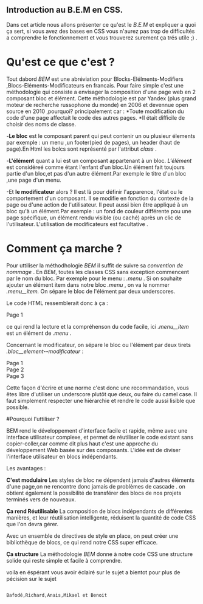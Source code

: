## Introduction au B.E.M en CSS.

Dans cet article nous allons présenter ce qu'est le *B.E.M*  et expliquer a quoi ça sert, si vous avez des bases en CSS vous n'aurez pas trop de difficultés a comprendre le fonctionnement et vous trouverez surement ça trés utile ;) .

# Qu'est ce que c'est ?

Tout dabord *BEM* est une abréviation pour Blocks-Elélments-Modifiers ,Blocs-Eléments-Modificateurs en francais.
Pour faire simple c'est une méthodologie qui consiste a envisager la composition d'une page web en 2 composant bloc et élément.
Cette méthodologie est par Yandex (plus grand moteur de recherche russophone du monde) en 2006 et devennue open source en 2010 ,pourquoi? principalement car :
*Toute modification du code d'une page affectait le code des autres pages.
*Il était difficile de choisir des noms de classe.

-**Le bloc** est le composant parent qui peut contenir un ou plusieur élements par exemple : un menu ,un footer(pied de pages), un header (haut de page).En Html les bolcs sont représenté par l'attribut *class* .

-**L'élément** quant a lui est  un composant appartenant à un bloc. *L'élément* est considéreé  comme étant l'enfant d'un bloc.Un élément fait toujours partie d'un bloc,et pas d'un autre élément.Par exemple le titre d'un bloc ,une page d'un menu.


-Et **le modificateur** alors ? Il est là pour définir l'apparence, l'état ou le comportement d'un composant. Il se modifie en fonction du contexte de la page ou d'une action de l'utilisateur. Il peut aussi bien être appliqué à un bloc qu'à un élément.Par exemple : un fond de couleur différente pou une page spécifique, un élément rendu visible (ou caché) après un clic de l'utilisateur. L'utilisation de modificateurs est facultative .


# Comment ça marche ?

Pour uttiliser la méthodhologie *BEM* il suffit de suivre sa *convention de nommage* .
En *BEM*, toutes les classes CSS sans exception commencent  par le nom du bloc. Par exemple pour le menu : *.menu* .
Si on souhaite ajouter  un élément item dans notre bloc *.menu* , on va le nommer *.menu__item.* On sépare le bloc de l'élément par deux underscores.

Le code HTML ressemblerait donc à ça :

<div class="menu
">
<div class="menu__item
">Page 1</div>
</div>

ce qui rend la lecture et la compréhenson  du code  facile, ici *.menu__item* est un élément de *.menu* .


Concernant le modificateur, on sépare le bloc ou l'élément par deux tirets *.bloc__element--modificateur* :

<div class="menu">
<div class="menu__item">Page 1</div>
<div class="menu__item  menu__item--is-open
">Page 2</div>
<div class="menu__item">Page 3</div>
</div>



Cette façon d'écrire et une norme c'est donc une recommandation, vous êtes libre d'utiliser un underscore plutôt que deux, ou faire du camel case. Il faut simplement respecter une hiérarchie et rendre le code aussi lisible que possible.

#Pourquoi l'uttiliser ?


 BEM rend le développement d'interface facile et rapide, même avec une interface utilisateur complexe, et permet de réutiliser le code existant sans copier-coller,car comme dit plus haut c'​​est une approche du développement Web basée sur des composants. L'idée est de diviser l'interface utilisateur en blocs indépendants.

Les avantages :

**C'est modulaire**
Les styles de bloc ne dépendent jamais d'autres éléments d'une page,on ne rencontre donc jamais de problèmes de cascade .
on obtient également la possibilité de transférer des blocs de nos projets terminés vers de nouveaux. 

**Ça rend Réutilisable**
La composition de blocs indépendants de différentes manières, et leur réutilisation intelligente, réduisent la quantité de code CSS que l'on devra gérer.

Avec un ensemble de directives de style en place, on peut créer une bibliothèque de blocs, ce qui rend notre CSS super efficace. 

**Ça structure**
La méthodologie *BEM* donne à notre code CSS une structure solide qui reste simple et facile à comprendre.




voila en éspérant vous avoir éclairé sur le sujet a bientot pour plus de pécision sur le sujet








                                                                                    Bafodé,Richard,Anais,Mikael et Benoit 

   
